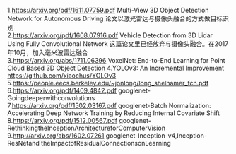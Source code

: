 1.https://arxiv.org/pdf/1611.07759.pdf  Multi-View 3D Object Detection Network for Autonomous Driving  论文以激光雷达与摄像头融合的方式做目标识别  
2.https://arxiv.org/pdf/1608.07916.pdf  Vehicle Detection from 3D Lidar Using Fully
Convolutional Network    这篇论文里已经放弃与摄像头融合。在2017年10月，加入毫米波雷达融合  
3.https://arxiv.org/abs/1711.06396  VoxelNet: End-to-End Learning for Point Cloud Based 3D Object Detection
4.YOLOv3: An Incremental Improvement    https://github.com/xiaochus/YOLOv3  
5.https://people.eecs.berkeley.edu/~jonlong/long_shelhamer_fcn.pdf 
6.https://arxiv.org/pdf/1409.4842.pdf googlenet-Goingdeeperwithconvolutions  
7.https://arxiv.org/pdf/1502.03167.pdf googlenet-Batch Normalization: Accelerating Deep Network Training by Reducing Internal Covariate Shift  
8.https://arxiv.org/pdf/1512.00567.pdf googlenet-RethinkingtheInceptionArchitectureforComputerVision  
9.http://arxiv.org/abs/1602.07261  googlenet-Inception-v4,Inception-ResNetand theImpactofResidualConnectionsonLearning  

